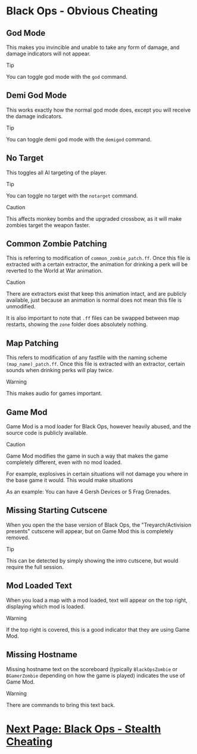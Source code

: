 # Black Ops - Obvious Cheating

## God Mode
This makes you invincible and unable to take any form of damage, and damage indicators will not appear.

> [!TIP]
> You can toggle god mode with the `god` command.

## Demi God Mode
This works exactly how the normal god mode does, except you will receive the damage indicators.

> [!TIP]
> You can toggle demi god mode with the `demigod` command.

## No Target
This toggles all AI targeting of the player.

> [!TIP]
> You can toggle no target with the `notarget` command.

> [!CAUTION]
> This affects monkey bombs and the upgraded crossbow, as it will make zombies target the weapon faster.

## Common Zombie Patching
This is referring to modification of `common_zombie_patch.ff`. Once this file is extracted with a certain extractor, the animation for drinking a perk will be reverted to the World at War animation.

> [!CAUTION]
> There are extractors exist that keep this animation intact, and are publicly available, just because an animation is normal does not mean this file is unmodified.
>
> It is also important to note that `.ff` files can be swapped between map restarts, showing the `zone` folder does absolutely nothing.

## Map Patching
This refers to modification of any fastfile with the naming scheme `(map_name)_patch.ff`. Once this file is extracted with an extractor, certain sounds when drinking perks will play twice.

> [!WARNING]
> This makes audio for games important.

## Game Mod
Game Mod is a mod loader for Black Ops, however heavily abused, and the source code is publicly available.

> [!CAUTION]
> Game Mod modifies the game in such a way that makes the game completely different, even with no mod loaded.
> 
> For example, explosives in certain situations will not damage you where in the base game it would. This would make situations 
> 
> As an example: You can have 4 Gersh Devices or 5 Frag Grenades.

## Missing Starting Cutscene
When you open the the base version of Black Ops, the "Treyarch/Activision presents" cutscene will appear, but on Game Mod this is completely removed.

> [!TIP]
> This can be detected by simply showing the intro cutscene, but would require the full session.

## Mod Loaded Text
When you load a map with a mod loaded, text will appear on the top right, displaying which mod is loaded.

> [!WARNING]
> If the top right is covered, this is a good indicator that they are using Game Mod.

## Missing Hostname
Missing hostname text on the scoreboard (typically `BlackOpsZombie` or `BGamerZombie` depending on how the game is played) indicates the use of Game Mod.

> [!WARNING]
> There are commands to bring this text back.

# [Next Page: Black Ops - Stealth Cheating](./Stealth-Cheating.md)